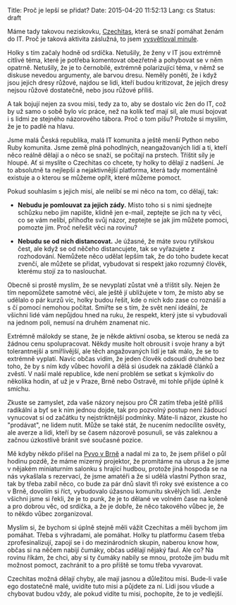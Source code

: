 Title: Proč je lepší se přidat?
Date: 2015-04-20 11:52:13
Lang: cs
Status: draft

Máme tady takovou neziskovku, [Czechitas](http://czechitas.cz/), která se snaží pomáhat ženám do IT. Proč je taková aktivita záslužná, to jsem [vysvětloval minule]({filename}/2015-04-19_proc-pomahat-holkam-do-it.md).

Holky s tím začaly hodně od srdíčka. Netušily, že ženy v IT jsou extrémně citlivé téma, které je potřeba komentovat obezřetně a pohybovat se v něm opatrně. Netušily, že je to černobílé, extrémně polarizující téma, v němž se diskuse nevedou argumenty, ale barvou dresu. Neměly ponětí, že i když jsou jejich dresy růžové, najdou se lidi, kteří budou kritizovat, že jejich dresy nejsou růžové dostatečně, nebo jsou růžové příliš.

A tak bojují nejen za svou misi, tedy za to, aby se dostalo víc žen do IT, což by už samo o sobě bylo víc práce, než na kolik teď mají sil, ale musí bojovat i s lidmi ze stejného názorového tábora. Proč o tom píšu? Protože si myslím, že je to padlé na hlavu.

Jsme malá Česká republika, malá IT komunita a ještě menší Python nebo Ruby komunita. Jsme země plná pohodlných, neangažovaných lidí a ti, kteří něco reálně dělají a o něco se snaží, se počítají na prstech. Tříštit síly je hloupé. Ať si myslíte o Czechitas co chcete, ty holky to dělají z nadšení. Je to absolutně ta nejlepší a nejaktivnější platforma, která tady momentálně existuje a o kterou se můžeme opřít, které můžeme pomoct.

Pokud souhlasím s jejich misí, ale nelíbí se mi něco na tom, co dělají, tak:

- **Nebudu je pomlouvat za jejich zády.** Místo toho si s nimi sjednejte schůzku nebo jim napište, klidně jen e-mail, zeptejte se jich na ty věci, co se vám nelíbí, přihoďte svůj názor, zeptejte se jak jim můžete pomoci, pomozte jim. Proč neřešit věci na rovinu?

- **Nebudu se od nich distancovat.** Je úžasné, že máte svou rytířskou čest, ale když se od něčeho distancujete, tak se vyřazujete z rozhodování. Nemůžete něco udělat lepším tak, že do toho budete kecat zvenčí, ale můžete se přidat, vybudovat si respekt jako rozumný člověk, kterému stojí za to naslouchat.

Obecně si prostě myslím, že se nevyplatí zůstat vně a tříštit síly. Nejen že tím nepomůžete samotné věci, ale ještě jí ubližujete v tom, že místo aby se udělalo o pár kurzů víc, holky budou řešit, kde o nich kdo zase co roznáší a s čí pomocí nemohou počítat. Smiřte se s tím, že svět není ideální, že všichni lidé vám nepůjdou hned na ruku, že respekt, který jste si vybudovali na jednom poli, nemusí na druhém znamenat nic.

Extrémně málokdy se stane, že je někde aktivní osoba, se kterou se nedá za žádnou cenu spolupracovat. Někdy musíte holt obrousit i svoje hrany a být tolerantnejší a smířlivější, ale těch angažovaných lidí je tak málo, že se to extrémně vyplatí. Navíc občas vidím, že jeden člověk odsoudí druhého bez toho, že by s ním kdy vůbec hovořil a dělá si úsudek na základě článků a zvěstí. V naší malé republice, kde není problém se setkat s kýmkoliv do několika hodin, ať už je v Praze, Brně nebo Ostravě, mi tohle přijde úplně k smíchu.

Zkuste se zamyslet, zda vaše názory nejsou pro ČR zatím třeba ještě příliš radikální a byť se k nim jednou dojde, tak pro pozvolný postup není žádoucí vynucovat si od začátku ty nejstriktnější podmínky. Máte-li názor, zkuste ho "prodávat", ne lidem nutit. Může se také stát, že nucením nedocílíte osvěty, ale averze a lidi, kteří by se časem názorově posunuli, se vás zaleknou a začnou úzkostlivě bránit své současné pozice.

Mě kdyby někdo přišel na [Pyvo v Brně](http://brno.pyvo.cz/) a nadal mi za to, že jsem přišel o půl hodinu pozdě, že máme mizerný projektor, že promítáme na ubrus a že jsme v nějakém miniaturním salonku s hrající hudbou, protože jiná hospoda se na nás vykašlala s rezervací, že jsme amatéři a že si udělá vlastní Python sraz, tak by třeba zabil něco, co bude za pár dnů slavit tři roky své existence a co v Brně, dovolím si říct, vybudovalo úžasnou komunitu skvělých lidí. Jenže všichni jsme si řekli, že je to punk, že je to dělané ve volném čase na koleně a pro dobrou věc, od srdíčka, a že je dobře, že něco takového vůbec je, že to někdo vůbec zorganizoval.

Myslím si, že bychom si úplně stejně měli vážit Czechitas a měli bychom jim pomáhat. Třeba s výhradami, ale pomáhat. Holky tu platformu časem třeba zprofesinalizují, zapojí se i do mezinárodních skupin, naberou know how, občas si na něčem nabijí čumáky, občas udělají nějaký faul. Ale co? Na rovinu říkám, že chci, aby si ty čumáky nabily se mnou, protože jim budu mít možnost pomoct, zachránit to a pro příště se tomu třeba vyvarovat.

Czechitas možná dělají chyby, ale mají jasnou a důležitou misi. Bude-li vaše ego dostatečně malé, uvidíte tuto misi a půjdete za ní. Lidi jsou všude a chybovat budou vždy, ale pokud vidíte tu misi, pochopíte, že to je vedlejší.
